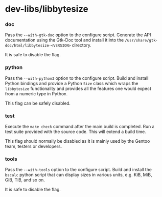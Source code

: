 # dev-libs/libbytesize

### doc
Pass the `--with-gtk-doc` option to the configure script. Generate the API documentation using the Gtk-Doc tool and install it into the `/usr/share/gtk-doc/html/libbytesize-<VERSION>` directory.

It is safe to disable the flag.

### python
Pass the `--with-python3` option to the configure script. Build and install Python bindings and provide a Python `Size` class which wraps the `libbytesize` functionality and provides all the features one would expect from a numeric type in Python.

This flag can be safely disabled.

### test
Execute the `make check` command after the main build is completed. Run a test suite provided with the source code. This will extend a build time.

This flag should normally be disabled as it is mainly used by the Gentoo team, testers or developers.

### tools
Pass the `--with-tools` option to the configure script. Build and install the `bscalc` python script that can display sizes in various units, e.g. KiB, MiB, GiB, TiB, and so on.

It is safe to disable the flag.
